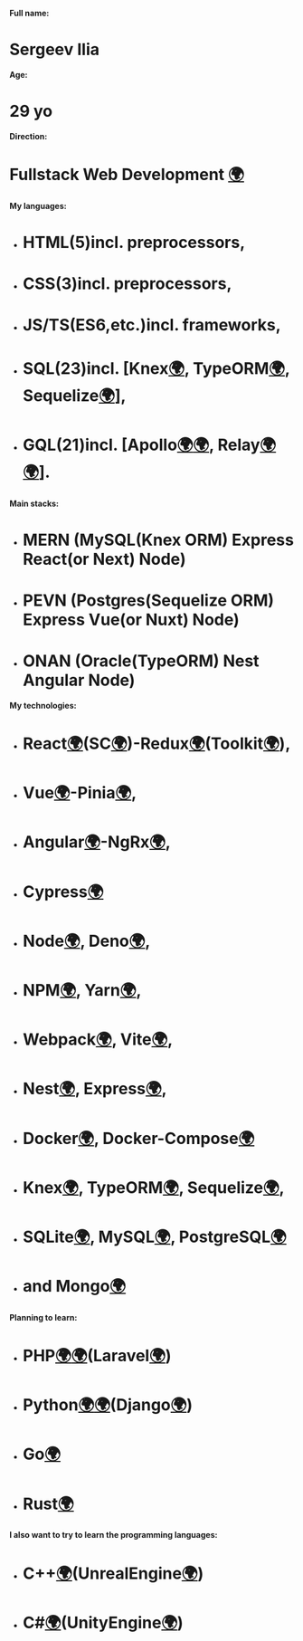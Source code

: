 **Full name:**
# Sergeev Ilia

**Age:**
# 29 yo

**Direction:**
# Fullstack Web Development [🌍](https://practicum.yandex.ru/profile/web-plus/)

**My languages:**
+ # HTML(5)incl. preprocessors, 
+ # CSS(3)incl. preprocessors,
+ # JS/TS(ES6,etc.)incl. frameworks,
+ # SQL(23)incl. [Knex[🌍](https://knexjs.org/guide/), TypeORM[🌍](https://typeorm.io/), Sequelize[🌍](https://sequelize.org/docs/v6/getting-started/)],
+ # GQL(21)incl. [Apollo[🌍](https://www.apollographql.com/docs/react/get-started)[🌍](https://www.apollographql.com/docs/apollo-server/getting-started), Relay[🌍](https://relay.dev/docs/getting-started/installation-and-setup/ )[🌍](https://relay.dev/docs/guides/graphql-server-specification/)].
  
**Main stacks:**
- # MERN (MySQL(Knex ORM) Express React(or Next) Node)
- # PEVN (Postgres(Sequelize ORM) Express Vue(or Nuxt) Node)
- # ONAN (Oracle(TypeORM) Nest Angular Node)

  
**My technologies:**
+ # React[🌍](https://react.dev/learn)(SC[🌍](https://styled-components.com/docs/basics#getting-started))-Redux[🌍](https://redux.js.org/introduction/getting-started)(Toolkit[🌍](https://redux-toolkit.js.org/introduction/getting-started)),
+ # Vue[🌍](https://vuejs.org/guide/quick-start.html)-Pinia[🌍](https://pinia.vuejs.org/getting-started.html), 
+ # Angular[🌍](https://angular.io/start)-NgRx[🌍](https://next.ngrx.io/guide/store),
+ # Cypress[🌍](https://docs.cypress.io/guides/getting-started/installing-cypress)
+ # Node[🌍](https://nodejs.org/en/learn/getting-started/introduction-to-nodejs), Deno[🌍](https://docs.deno.com/runtime/manual/), 
+ # NPM[🌍](https://docs.npmjs.com/getting-started), Yarn[🌍](https://yarnpkg.com/getting-started), 
+ # Webpack[🌍](https://webpack.js.org/guides/getting-started/), Vite[🌍](https://vitejs.dev/guide/), 
+ # Nest[🌍](https://docs.nestjs.com/), Express[🌍](https://expressjs.com/en/starter/hello-world.html),
+ # Docker[🌍](https://www.docker.com/get-started/), Docker-Compose[🌍](https://docs.docker.com/compose/)
+ # Knex[🌍](https://knexjs.org/guide/), TypeORM[🌍](https://typeorm.io/), Sequelize[🌍](https://sequelize.org/docs/v6/getting-started/), 
+ # SQLite[🌍](https://www.sqlite.org/quickstart.html), MySQL[🌍](https://dev.mysql.com/doc/mysql-getting-started/en/), PostgreSQL[🌍](https://www.postgresql.org/docs/) 
+ # and Mongo[🌍](https://www.mongodb.com/docs/manual/tutorial/getting-started/)

**Planning to learn:**
+ # PHP[🌍](https://ru.hexlet.io/courses/php-basics)[🌍](https://www.php.net/docs.php)(Laravel[🌍](https://laravel.com/docs))
+ # Python[🌍](https://ru.hexlet.io/courses/python-basics)[🌍](https://www.python.org/about/gettingstarted/)(Django[🌍](https://www.djangoproject.com/start/))
+ # Go[🌍](https://ru.hexlet.io/courses/go-basics)
+ # Rust[🌍](https://otus.ru/lessons/rust-developer-basic/)

**I also want to try to learn the programming languages:**
+ # C++[🌍](https://otus.ru/lessons/cpp-specialization/)(UnrealEngine[🌍](https://www.unrealengine.com/en-US))
+ # C#[🌍](https://otus.ru/lessons/c-sharp-specialization/)(UnityEngine[🌍](https://unity.com))
